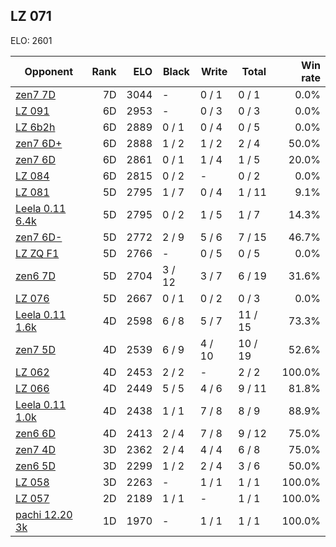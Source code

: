 ## LZ 071 ##

ELO: 2601

Opponent | Rank | ELO | Black | Write | Total | Win rate
---------|-----:|----:|-------|-------|-------|-------:
[zen7 7D](zen7%207D.md) | 7D | 3044 | - | 0 / 1 | 0 / 1 | 0.0%
[LZ 091](LZ%20091.md) | 6D | 2953 | - | 0 / 3 | 0 / 3 | 0.0%
[LZ 6b2h](LZ%206b2h.md) | 6D | 2889 | 0 / 1 | 0 / 4 | 0 / 5 | 0.0%
[zen7 6D+](zen7%206D+.md) | 6D | 2888 | 1 / 2 | 1 / 2 | 2 / 4 | 50.0%
[zen7 6D](zen7%206D.md) | 6D | 2861 | 0 / 1 | 1 / 4 | 1 / 5 | 20.0%
[LZ 084](LZ%20084.md) | 6D | 2815 | 0 / 2 | - | 0 / 2 | 0.0%
[LZ 081](LZ%20081.md) | 5D | 2795 | 1 / 7 | 0 / 4 | 1 / 11 | 9.1%
[Leela 0.11 6.4k](Leela%200.11%206.4k.md) | 5D | 2795 | 0 / 2 | 1 / 5 | 1 / 7 | 14.3%
[zen7 6D-](zen7%206D-.md) | 5D | 2772 | 2 / 9 | 5 / 6 | 7 / 15 | 46.7%
[LZ ZQ F1](LZ%20ZQ%20F1.md) | 5D | 2766 | - | 0 / 5 | 0 / 5 | 0.0%
[zen6 7D](zen6%207D.md) | 5D | 2704 | 3 / 12 | 3 / 7 | 6 / 19 | 31.6%
[LZ 076](LZ%20076.md) | 5D | 2667 | 0 / 1 | 0 / 2 | 0 / 3 | 0.0%
[Leela 0.11 1.6k](Leela%200.11%201.6k.md) | 4D | 2598 | 6 / 8 | 5 / 7 | 11 / 15 | 73.3%
[zen7 5D](zen7%205D.md) | 4D | 2539 | 6 / 9 | 4 / 10 | 10 / 19 | 52.6%
[LZ 062](LZ%20062.md) | 4D | 2453 | 2 / 2 | - | 2 / 2 | 100.0%
[LZ 066](LZ%20066.md) | 4D | 2449 | 5 / 5 | 4 / 6 | 9 / 11 | 81.8%
[Leela 0.11 1.0k](Leela%200.11%201.0k.md) | 4D | 2438 | 1 / 1 | 7 / 8 | 8 / 9 | 88.9%
[zen6 6D](zen6%206D.md) | 4D | 2413 | 2 / 4 | 7 / 8 | 9 / 12 | 75.0%
[zen7 4D](zen7%204D.md) | 3D | 2362 | 2 / 4 | 4 / 4 | 6 / 8 | 75.0%
[zen6 5D](zen6%205D.md) | 3D | 2299 | 1 / 2 | 2 / 4 | 3 / 6 | 50.0%
[LZ 058](LZ%20058.md) | 3D | 2263 | - | 1 / 1 | 1 / 1 | 100.0%
[LZ 057](LZ%20057.md) | 2D | 2189 | 1 / 1 | - | 1 / 1 | 100.0%
[pachi 12.20 3k](pachi%2012.20%203k.md) | 1D | 1970 | - | 1 / 1 | 1 / 1 | 100.0%
